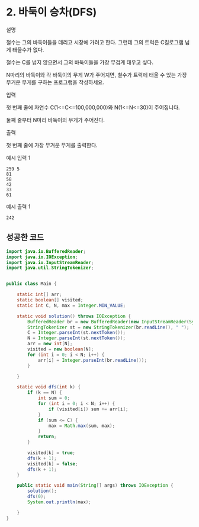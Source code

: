 # 2. 바둑이 승차(DFS)

설명

철수는 그의 바둑이들을 데리고 시장에 가려고 한다. 그런데 그의 트럭은 C킬로그램 넘게 태울수가 없다.

철수는 C를 넘지 않으면서 그의 바둑이들을 가장 무겁게 태우고 싶다.

N마리의 바둑이와 각 바둑이의 무게 W가 주어지면, 철수가 트럭에 태울 수 있는 가장 무거운 무게를 구하는 프로그램을 작성하세요.



입력

첫 번째 줄에 자연수 C(1<=C<=100,000,000)와 N(1<=N<=30)이 주어집니다.

둘째 줄부터 N마리 바둑이의 무게가 주어진다.



출력

첫 번째 줄에 가장 무거운 무게를 출력한다.



예시 입력 1 

```
259 5
81
58
42
33
61
```

예시 출력 1

```
242
```



## 성공한 코드

~~~java
import java.io.BufferedReader;
import java.io.IOException;
import java.io.InputStreamReader;
import java.util.StringTokenizer;


public class Main {

    static int[] arr;
    static boolean[] visited;
    static int C, N, max = Integer.MIN_VALUE;

    static void solution() throws IOException {
        BufferedReader br = new BufferedReader(new InputStreamReader(System.in));
        StringTokenizer st = new StringTokenizer(br.readLine(), " ");
        C = Integer.parseInt(st.nextToken());
        N = Integer.parseInt(st.nextToken());
        arr = new int[N];
        visited = new boolean[N];
        for (int i = 0; i < N; i++) {
            arr[i] = Integer.parseInt(br.readLine());
        }

    }

    static void dfs(int k) {
        if (k == N) {
            int sum = 0;
            for (int i = 0; i < N; i++) {
                if (visited[i]) sum += arr[i];
            }
            if (sum <= C) {
                max = Math.max(sum, max);
            }
            return;
        }

        visited[k] = true;
        dfs(k + 1);
        visited[k] = false;
        dfs(k + 1);
    }

    public static void main(String[] args) throws IOException {
        solution();
        dfs(0);
        System.out.println(max);

    }
}
~~~

